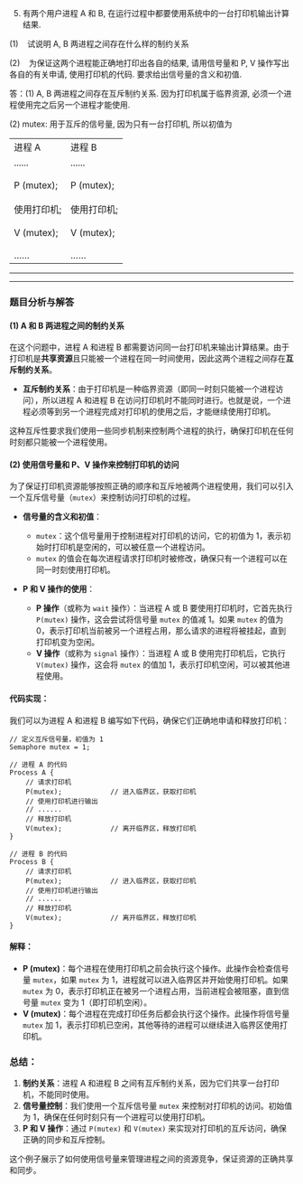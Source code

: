 5. 有两个用户进程 A 和 B, 在运行过程中都要使用系统中的一台打印机输出计算结果.

(1)    试说明 A, B 两进程之间存在什么样的制约关系 

(2)    为保证这两个进程能正确地打印出各自的结果, 请用信号量和 P, V 操作写出各自的有关申请, 使用打印机的代码. 要求给出信号量的含义和初值. 

答：(1) A, B 两进程之间存在互斥制约关系. 因为打印机属于临界资源, 必须一个进程使用完之后另一个进程才能使用.

(2) mutex: 用于互斥的信号量, 因为只有一台打印机, 所以初值为

|                                                                    |                                                                    |
| ------------------------------------------------------------------ | ------------------------------------------------------------------ |
| 进程 A                                                               | 进程 B                                                               |
| ......<br><br>P (mutex);<br><br>使用打印机;<br><br>V (mutex);<br><br>…… | ......<br><br>P (mutex);<br><br>使用打印机;<br><br>V (mutex);<br><br>…… |

---
---

### 题目分析与解答

#### (1) A 和 B 两进程之间的制约关系

在这个问题中，进程 A 和进程 B 都需要访问同一台打印机来输出计算结果。由于打印机是**共享资源**且只能被一个进程在同一时间使用，因此这两个进程之间存在**互斥制约关系**。

- **互斥制约关系**：由于打印机是一种临界资源（即同一时刻只能被一个进程访问），所以进程 A 和进程 B 在访问打印机时不能同时进行。也就是说，一个进程必须等到另一个进程完成对打印机的使用之后，才能继续使用打印机。

这种互斥性要求我们使用一些同步机制来控制两个进程的执行，确保打印机在任何时刻都只能被一个进程使用。

#### (2) 使用信号量和 P、V 操作来控制打印机的访问

为了保证打印机资源能够按照正确的顺序和互斥地被两个进程使用，我们可以引入一个互斥信号量（`mutex`）来控制访问打印机的过程。

- **信号量的含义和初值**：
  - `mutex`：这个信号量用于控制进程对打印机的访问，它的初值为 1，表示初始时打印机是空闲的，可以被任意一个进程访问。
  - `mutex` 的值会在每次进程请求打印机时被修改，确保只有一个进程可以在同一时刻使用打印机。

- **P 和 V 操作的使用**：
  - **P 操作**（或称为 `wait` 操作）：当进程 A 或 B 要使用打印机时，它首先执行 `P(mutex)` 操作，这会尝试将信号量 `mutex` 的值减 1。如果 `mutex` 的值为 0，表示打印机当前被另一个进程占用，那么请求的进程将被挂起，直到打印机变为空闲。
  - **V 操作**（或称为 `signal` 操作）：当进程 A 或 B 使用完打印机后，它执行 `V(mutex)` 操作，这会将 `mutex` 的值加 1，表示打印机空闲，可以被其他进程使用。

#### 代码实现：

我们可以为进程 A 和进程 B 编写如下代码，确保它们正确地申请和释放打印机：

```text
// 定义互斥信号量，初值为 1
Semaphore mutex = 1;

// 进程 A 的代码
Process A {
    // 请求打印机
    P(mutex);            // 进入临界区，获取打印机
    // 使用打印机进行输出
    // ......
    // 释放打印机
    V(mutex);            // 离开临界区，释放打印机
}

// 进程 B 的代码
Process B {
    // 请求打印机
    P(mutex);            // 进入临界区，获取打印机
    // 使用打印机进行输出
    // ......
    // 释放打印机
    V(mutex);            // 离开临界区，释放打印机
}
```

#### 解释：
- **P (mutex)**：每个进程在使用打印机之前会执行这个操作。此操作会检查信号量 `mutex`，如果 `mutex` 为 1，进程就可以进入临界区并开始使用打印机。如果 `mutex` 为 0，表示打印机正在被另一个进程占用，当前进程会被阻塞，直到信号量 `mutex` 变为 1（即打印机空闲）。
- **V (mutex)**：每个进程在完成打印任务后都会执行这个操作。此操作将信号量 `mutex` 加 1，表示打印机已空闲，其他等待的进程可以继续进入临界区使用打印机。

### 总结：

1. **制约关系**：进程 A 和进程 B 之间有互斥制约关系，因为它们共享一台打印机，不能同时使用。
2. **信号量控制**：我们使用一个互斥信号量 `mutex` 来控制对打印机的访问。初始值为 1，确保在任何时刻只有一个进程可以使用打印机。
3. **P 和 V 操作**：通过 `P(mutex)` 和 `V(mutex)` 来实现对打印机的互斥访问，确保正确的同步和互斥控制。

这个例子展示了如何使用信号量来管理进程之间的资源竞争，保证资源的正确共享和同步。